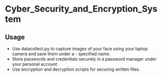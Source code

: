 # Cyber_Security_and_Encryption_System

## Usage
- Use datacollect.py to capture images of your face using your laptop camera and save them under a - 
specified name.
- Store passwords and credentials securely in a password manager under your personal account.
- Use encryption and decryption scripts for securing written files.
